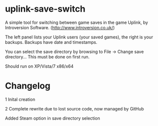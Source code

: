 uplink-save-switch
==================
A simple tool for switching between game saves in the game Uplink, by Introversion Software. (http://www.introversion.co.uk/)

The left panel lists your Uplink users (your saved games), the right is your backups. Backups have date and timestamps. 

You can select the save directory by browsing to File -> Change save directory...
This must be done on first run.

Should run on XP/Vista/7 x86/x64

Changelog
=========
1
Inital creation

2
Complete rewrite due to lost source code, now managed by GitHub

Added Steam option in save directory selection